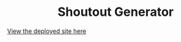 <h1 align="center">Shoutout Generator</h1>

[View the deployed site here](https://adowlin.github.io/shoutout-generator/)
